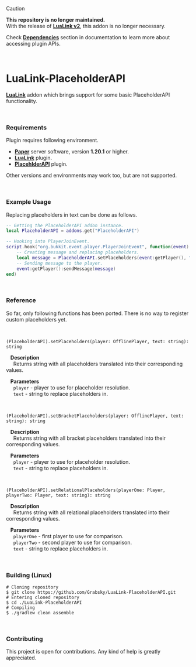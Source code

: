 > [!CAUTION]
> **This repository is no longer maintained.**  
> With the release of **[LuaLink v2](https://github.com/LuaLink/LuaLinkV2)**, this addon is no longer necessary.
> 
> Check **[Dependencies](https://lualink.github.io/docs/dependencies/)** section in documentation to learn more about accessing plugin APIs.

<br />

# LuaLink-PlaceholderAPI
**[LuaLink](https://github.com/LuaLink/LuaLink)** addon which brings support for some basic PlaceholderAPI functionality.

<br />

### Requirements
Plugin requires following environment.

- **[Paper](https://github.com/PaperMC/Paper)** server software, version **1.20.1** or higher.
- **[LuaLink](https://github.com/LuaLink/LuaLink)** plugin.
- **[PlacehlderAPI](https://github.com/PlaceholderAPI/PlaceholderAPI)** plugin.

Other versions and environments may work too, but are not supported.

<br />

### Example Usage
Replacing placeholders in text can be done as follows.
```lua
-- Getting the PlaceholderAPI addon instance.
local PlaceholderAPI = addons.get("PlaceholderAPI")

-- Hooking into PlayerJoinEvent.
script.hook("org.bukkit.event.player.PlayerJoinEvent", function(event)
    -- Creating message and replacing placeholders.
    local message = PlaceholderAPI.setPlaceholders(event:getPlayer(), "Welcome back, %player_name%. There are currently %server_online% players online.")
    -- Sending message to the player.
    event:getPlayer():sendMessage(message)
end)
```

<br />

### Reference
So far, only following functions has been ported. There is no way to register custom placeholders yet.

<br />

`(PlaceholderAPI).setPlaceholders(player: OfflinePlayer, text: string): string`

&nbsp;&nbsp; **Description**  
&nbsp;&nbsp;&nbsp;&nbsp; Returns string with all placeholders translated into their corresponding values.

&nbsp;&nbsp; **Parameters**  
&nbsp;&nbsp;&nbsp;&nbsp; `player` - player to use for placeholder resolution.  
&nbsp;&nbsp;&nbsp;&nbsp; `text` - string to replace placeholders in.

<br />

`(PlaceholderAPI).setBracketPlaceholders(player: OfflinePlayer, text: string): string`

&nbsp;&nbsp; **Description**  
&nbsp;&nbsp;&nbsp;&nbsp; Returns string with all bracket placeholders translated into their corresponding values.

&nbsp;&nbsp; **Parameters**  
&nbsp;&nbsp;&nbsp;&nbsp; `player` - player to use for placeholder resolution.  
&nbsp;&nbsp;&nbsp;&nbsp; `text` - string to replace placeholders in.

<br />

`(PlaceholderAPI).setRelationalPlaceholders(playerOne: Player, playerTwo: Player, text: string): string`

&nbsp;&nbsp; **Description**  
&nbsp;&nbsp;&nbsp;&nbsp; Returns string with all relational placeholders translated into their corresponding values.

&nbsp;&nbsp; **Parameters**  
&nbsp;&nbsp;&nbsp;&nbsp; `playerOne` - first player to use for comparison.  
&nbsp;&nbsp;&nbsp;&nbsp; `playerTwo` - second player to use for comparison.  
&nbsp;&nbsp;&nbsp;&nbsp; `text` - string to replace placeholders in.

<br />

### Building (Linux)
```shell
# Cloning repository
$ git clone https://github.com/Grabsky/LuaLink-PlaceholderAPI.git
# Entering cloned repository
$ cd ./LuaLink-PlaceholderAPI
# Compiling
$ ./gradlew clean assemble
```

<br />

### Contributing
This project is open for contributions. Any kind of help is greatly appreciated.
